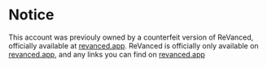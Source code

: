 # Notice

This account was previouly owned by a counterfeit version of ReVanced, officially available at [revanced.app](https://revanced.app).
ReVanced is officially only available on [revanced.app](https://revanced.app), and any links you can find on [revanced.app](https://revanced.app)
